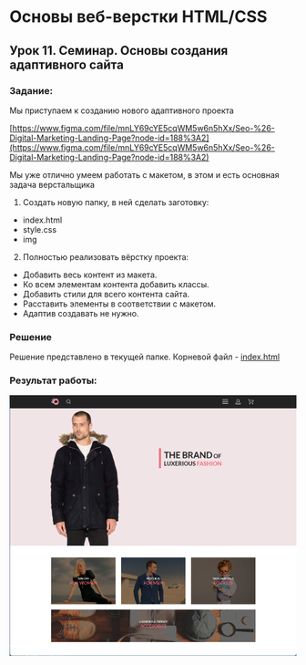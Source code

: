 # Основы веб-верстки HTML/CSS
## Урок 11. Семинар. Основы создания адаптивного сайта

### Задание:

Мы приступаем к созданию нового адаптивного проекта

[https://www.figma.com/file/mnLY69cYE5cqWM5w6n5hXx/Seo-%26-Digital-Marketing-Landing-Page?node-id=188%3A2](https://www.figma.com/file/mnLY69cYE5cqWM5w6n5hXx/Seo-%26-Digital-Marketing-Landing-Page?node-id=188%3A2)

Мы уже отлично умеем работать с макетом, в этом и есть основная задача верстальщика

1. Создать новую папку, в ней сделать заготовку:
* index.html
* style.css
* img

2. Полностью реализовать вёрстку проекта:
* Добавить весь контент из макета.
* Ко всем элементам контента добавить классы.
* Добавить стили для всего контента сайта.
* Расставить элементы в соответствии с макетом.
* Адаптив создавать не нужно.


### Решение

Решение представлено в текущей папке. Корневой файл - [index.html](index.html)

### Результат работы:

![Результат работы](result1.png)
